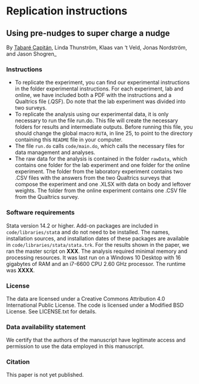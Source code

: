 # Replication instructions



## Using pre-nudges to super charge a nudge

By [Tabaré Capitán](http://tabarecapitan.com), Linda Thunström, Klaas van ‘t Veld, Jonas Nordström, and Jason Shogren_

### Instructions ###

-	To replicate the experiment, you can find our experimental instructions in the folder experimental instructions. For each experiment, lab and online, we have included both a PDF with the instructions and a Qualtrics file (.QSF). Do note that the lab experiment was divided into two surveys.
-	To replicate the analysis using our experimental data, it is only necessary to run the file run.do. This file will create the necessary folders for results and intermediate outputs. Before running this file, you should change the global macro `RUTA`, in line 25, to point to the directory containing this `README` file in your computer. 
-	The file `run.do` calls `code/main.do`, which calls the necessary files for data management and analyses. 
-	The raw data for the analysis is contained in the folder `rawData`, which contains one folder for the lab experiment and one folder for the online experiment. The folder from the laboratory experiment contains two .CSV files with the answers from the two Qualtrics surveys that compose the experiment and one .XLSX with data on body and leftover weights. The folder from the online experiment contains one .CSV file from the Qualtrics survey.

### Software requirements
Stata version 14.2 or higher. Add-on packages are included in `code/libraries/stat`a and do not need to be installed. The names, installation sources, and installation dates of these packages are available in `code/libraries/stata/stata.trk`.
For the results shown in the paper, we ran the master script on **XXX**. The analysis required minimal memory and processing resources. It was last run on a Windows 10 Desktop with 16 gigabytes of RAM and an i7-6600 CPU 2.60 GHz processor. The runtime was **XXXX**.

### License
The data are licensed under a Creative Commons Attribution 4.0 International Public License. The code is licensed under a Modified BSD License. See LICENSE.txt for details.

### Data availability statement
We certify that the authors of the manuscript have legitimate access and permission to use the data employed in this manuscript.

### Citation
This paper is not yet published.
